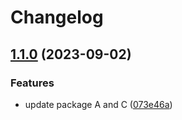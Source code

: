 # Changelog

## [1.1.0](https://github.com/hung-cybo/demo-monorepo-release-please/compare/package-c-v1.0.0...package-c@1.1.0) (2023-09-02)


### Features

* update package A and C ([073e46a](https://github.com/hung-cybo/demo-monorepo-release-please/commit/073e46a50744ef11c55edf11ca3d7621ac91ea97))
